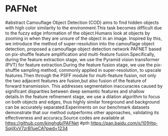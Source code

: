 # PAFNet
#abstract Camouflage Object Detection (COD) aims to find hidden objects with high color similarity to the environment.This task becomes difficult due to the fuzzy edge information of the object.Humans look at objects by zooming in when they are unsure of the object in an image. Inspired by this, we introduce the method of super-resolution into the camouflage object detection, proposed a camouflage object detection network PAFNET based on pix-shuffle feature amplification and multi-feature fusion.Specifically, during the feature extraction stage, we use the Pyramid vision transformer (PVT) for feature extraction.During the feature fusion stage, we use the pix-shuffle sampling method, commonly applied in super-resolution, to upscale features.Then through the PSFF module for multi-feature fusion, not only the two adjacent features are fusion,but also fusion of the feature of forward transmission. This addresses segmentation inaccuracies caused by significant disparities between deep semantic features and shallow details.In the feature refinement stage, we use a dilation algorithm to focus on both objects and edges, thus highly similar foreground and background can be accurately separated.Experiments on our benchmark datasets demonstrate that our method outperforms other approaches, validating its effectiveness and accuracy.Source codes are available at https://github.com/kinghgb/PAFNet
#pth
https://pan.baidu.com/s/101Htq-SqijXvV7zrB1ueCA?pwd=1234 
